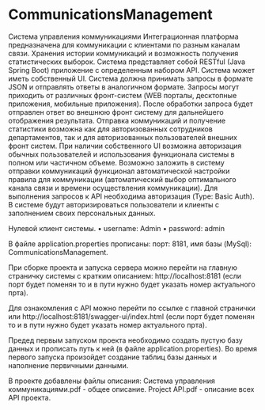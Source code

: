 # CommunicationsManagement
Система управления коммуникациями
Интеграционная платформа предназначена для коммуникации с клиентами по разным каналам связи. Хранения истории коммуникаций и возможность получения статистических выборок. 
Система представляет собой RESTful (Java Spring Boot) приложение с определенным набором API. Система может иметь собственный UI. 
Система должна принимать запросы в формате JSON и отправлять ответы в аналогичном формате. 
Запросы могут приходить от различных фронт-систем (WEB порталы, десктопные приложения, мобильные приложения).
После обработки запроса будет отправлен ответ во внешнюю фронт систему для дальнейшего отображения результата.
Отправка коммуникаций и получение статистики возможна как для авторизованных сотрудников департаментов, так и для авторизованных пользователей внешних фронт систем.
При наличии собственного UI возможна авторизация обычных пользователей и использования функционала системы в полном или частичном объеме.
Возможно заложить в систему отправки коммуникаций функционал автоматической настройки правила для коммуникации (автоматический выбор оптимального канала связи и времени осуществления коммуникации).
Для выполнения запросов к API необходима авторизация (Type: Basic Auth). В системе будут авторизироваться пользователи и клиенты с заполнением своих персональных данных. 

Нулевой клиент системы.
    • username: Admin
    • password: admin

В файле application.properties прописаны:
  порт: 8181,
  имя базы (MySql): CommunicationsManagement.

При сборке проекта и запуска сервера можно перейти на главную страничку системы с кратким описанием: http://localhost:8181 (если порт будет поменян то и в пути нужно будет указать номер актуального прта).

Для ознакомления с API можно перейти по ссылке с главной странички или http://localhost:8181/swagger-ui/index.html (если порт будет поменян то и в пути нужно будет указать номер актуального прта).
 
Предед первым запуском проекта необходимо создать пустую базу данных и прописать путь к ней (в файле application.properties). Во время первого запуска произойдет создание таблиц базы данных и наполнение первичными данными.

В проекте добавлены файлы описания:
  Система управления коммуникациями.pdf - общее описание.
  Project API.pdf - описание всех API проекта.
  
  
